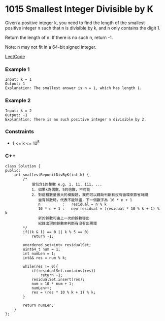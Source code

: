 # 1015 Smallest Integer Divisible by K

Given a positive integer k, you need to find the length of the smallest positive integer n such that n is divisible by k, and n only contains the digit 1.

Return the length of n. If there is no such n, return -1.

Note: n may not fit in a 64-bit signed integer.

[LeetCode](https://leetcode.cn/problems/smallest-integer-divisible-by-k/)


### Example 1

```
Input: k = 1
Output: 1
Explanation: The smallest answer is n = 1, which has length 1.
```

### Example 2

```
Input: k = 2
Output: -1
Explanation: There is no such positive integer n divisible by 2.
```

### Constraints

* 1 <= k <= 10<sup>5</sup>

### C++ 

```
class Solution {
public:
    int smallestRepunitDivByK(int k) {
        /*
            僅包含1的整數 e.g. 1, 11, 111, ...
            1. 如果k為偶數，5的倍數，不可能
            2. 對這種數量很大的模擬題，我們可以藉助判斷有沒有循環來節省時間
               當有餘數時，代表不能除盡，下一個數字為 10 * n + 1
               n          :   residual = n % k
               10 * n + 1 :   new residual = (residual * 10 % k + 1) % k
               新的餘數可由上一次的餘數導出
               紀錄出現的餘數來判斷有沒有出現環
        */
        if((k & 1) == 0 || k % 5 == 0)
            return -1;

        unordered_set<int> residualSet;
        uint64_t num = 1;
        int numLen = 1;
        int&& res = num % k;           

        while(res != 0){
            if(residualSet.contains(res))
                return -1;
            residualSet.insert(res);
            num = 10 * num + 1;
            numLen++;
            res = (res * 10 % k + 1) % k;
        }

        return numLen;
    }
};
```